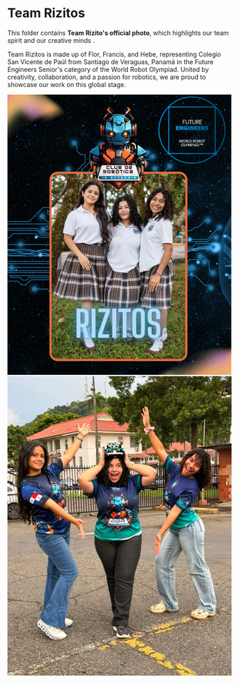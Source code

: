 Team Rizitos
====

This folder contains **Team Rizito's official photo**, which highlights our team spirit and our creative minds .

Team Rizitos is made up of Flor, Francis, and Hebe, representing Colegio San Vicente de Paúl from Santiago de Veraguas, Panamá in the Future Engineers  Senior's category of the World Robot Olympiad. United by creativity, collaboration, and a passion for robotics, we are proud to showcase our work on this global stage.

![1](https://github.com/csvprobotica/Team-Rizitos_2025/blob/main/t-photos/Captura%20de%20pantalla%202025-09-27%20a%20la(s)%2009.49.05.png)
![2](https://github.com/csvprobotica/RG2024/blob/main/t-photos/WhatsApp%20Image%202025-07-03%20at%2007.42.20.jpeg)


